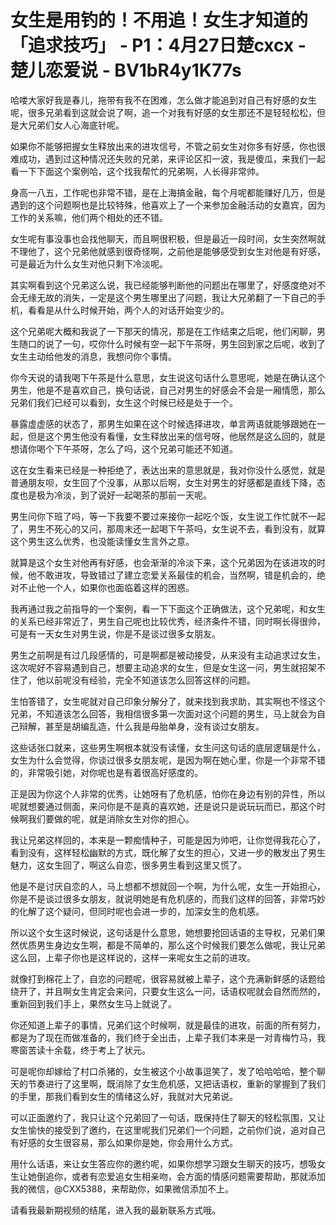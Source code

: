 # 女生是用钓的！不用追！女生才知道的「追求技巧」 - P1：4月27日楚cxcx - 楚儿恋爱说 - BV1bR4y1K77s

哈喽大家好我是春儿，拖带有我不在困难，怎么做才能追到对自己有好感的女生呢，很多兄弟看到这就会说了啊，追一个对我有好感的女生那还不是轻轻松松，但是大兄弟们女人心海底针呢。

如果你不能够把握女生释放出来的进攻信号，不管之前女生对你多有好感，你也很难成功，遇到过这种情况还失败的兄弟，来评论区扣一波，我是傻瓜，来我们一起看一下下面这个案例哈，这个找我帮忙的兄弟啊，人长得非常帅。

身高一八五，工作呢也非常不错，是在上海搞金融，每个月呢都能赚好几万，但是遇到的这个问题啊也是比较特殊，他喜欢上了一个来参加金融活动的女嘉宾，因为工作的关系嘛，他们两个相处的还不错。

女生呢有事没事也会找他聊天，而且啊很积极，但是最近一段时间，女生突然啊就不理他了，这个兄弟他就感到很奇怪啊，之前他是能够感受到女生对他是有好感，可是最近为什么女生对他只剩下冷淡呢。

其实啊看到这个兄弟这么说，我已经能够判断他的问题出在哪里了，好感度绝对不会无缘无故的消失，一定是这个男生哪里出了问题，我让大兄弟翻了一下自己的手机，看看是从什么时候开始，两个人的对话开始变少的。

这个兄弟呢大概和我说了一下那天的情况，那是在工作结束之后呢，他们闲聊，男生随口的说了一句，哎你什么时候有空一起下午茶呀，男生回到家之后呢，收到了女生主动给他发的消息，我想问你个事情。

你今天说的请我喝下午茶是什么意思，女生说这句话什么意思呢，她是在确认这个男生，他是不是喜欢自己，换句话说，自己对男生的好感会不会是一厢情愿，那么兄弟们我们已经可以看到，女生这个时候已经是处于一个。

暴露虚虚感的状态了，那男生如果在这个时候选择进攻，单言两语就能够跟她在一起，但是这个男生他没有看懂，女生释放出来的信号呀，他居然是这么回的，就是想请你喝个下午茶呀，怎么了吗，这个兄弟可能还不知道。

这在女生看来已经是一种拒绝了，表达出来的意思就是，我对你没什么感觉，就是普通朋友呗，女生回了个没事，从那以后啊，女生对男生的好感都是直线下降，态度也是极为冷淡，到了说好一起喝茶的那前一天呢。

男生问你下班了吗，等一下我要不要过来接你一起吃个饭，女生说工作忙就不一起了，男生不死心的又问，那周末还一起喝下午茶吗，女生说不去，看到没有，就算这个男生这么优秀，也没能读懂女生言外之意。

就算是这个女生对他再有好感，也会渐渐的冷淡下来，这个兄弟因为在该进攻的时候，他不敢进攻，导致错过了建立恋爱关系最佳的机会，当然啊，错是机会的，绝对不止他一个人，如果你也面临着这样的困惑。

我再通过我之前指导的一个案例，看一下下面这个正确做法，这个兄弟呢，和女生的关系已经非常近了，男生自己呢也比较优秀，经济条件不错，同时啊长得很帅，可是有一天女生对男生说，你是不是谈过很多女朋友。

男生之前啊是有过几段感情的，可是啊都是被动接受，从来没有主动追求过女生，这次呢好不容易遇到自己，想要主动追求的女生，但是女生这一问，男生就招架不住了，他以前呢没有经验，完全不知道该怎么回答这样的问题。

生怕答错了，女生呢就对自己印象分解分了，就来找到我求助，其实啊也不怪这个兄弟，不知道该怎么回答，我相信很多第一次面对这个问题的男生，马上就会为自己辩解，甚至是胡编乱造，什么我是母胎单身，没有谈过女朋友。

这些话张口就来，这些男生啊根本就没有读懂，女生问这句话的底层逻辑是什么，女生为什么会觉得，你谈过很多女朋友呢，是因为啊在她心里，你是一个非常不错的，非常吸引她，对你呢也是有着很高好感度的。

正是因为你这个人非常的优秀，让她呀有了危机感，怕你在身边有别的异性，所以呢就想要通过侧面，来问你是不是真的喜欢她，还是说只是说玩玩而已，那这个时候啊我们要做的呢，就是消除女生对你的担心。

我让兄弟这样回的，本来是一颗痴情种子，可能是因为帅吧，让你觉得我花心了，看到没有，这样轻松幽默的方式，既化解了女生的担心，又进一步的散发出了男生魅力，这女生回了，啊这么自恋，很多男生看到这里又慌了。

他是不是讨厌自恋的人，马上想都不想就回一个啊，为什么呢，女生一开始担心，你是不是谈过很多女朋友，就说明她是有危机感的，而我们这样的回答，非常巧妙的化解了这个疑问，但同时呢也会进一步的，加深女生的危机感。

所以这个女生这时候说，这句话是什么意思，她想要抢回话语的主导权，兄弟们果然优质男生身边女生啊，都是不简单的，那么这个时候我们要怎么做呢，我让兄弟这么回，上辈子你也是这样说的，这样一来呢女生之前的进攻。

就像打到棉花上了，自恋的问题呢，很容易就被上辈子，这个充满新鲜感的话题给绕开了，并且啊女生肯定会来问，只要女生这么一问，话语权呢就会自然而然的，重新回到我们手上，果然女生马上就说了。

你还知道上辈子的事情，兄弟们这个时候啊，就是最佳的进攻，前面的所有努力，都是为了现在而做准备的，我们终于全出击，上辈子我们本来是一对青梅竹马，我寒窗苦读十余载，终于考上了状元。

可是呢你却嫁给了村口杀猪的，女生被这个小故事逗笑了，发了哈哈哈哈，整个聊天的节奏进行了这里啊，既消除了女生危机感，又把话语权，重新的掌握到了我们的手里，那我们看到女生的情绪这么好，我就对大兄弟说。

可以正面邀约了，我只让这个兄弟回了一句话，既保持住了聊天的轻松氛围，又让女生愉快的接受到了邀约，在这里呢我们兄弟们一个问题，之前你们说，追对自己有好感的女生很容易，那么如果你是她，你会用什么方式。

用什么话语，来让女生答应你的邀约呢，如果你想学习跟女生聊天的技巧，想吸女生让她倒追你，或者有恋爱追女生相亲吻，会方面的情感问题需要帮助，那就添加我的微信，@CXX5388，来帮助你，如果微信添加不上。

请看我最新期视频的结尾，进入我的最新联系方式哦。